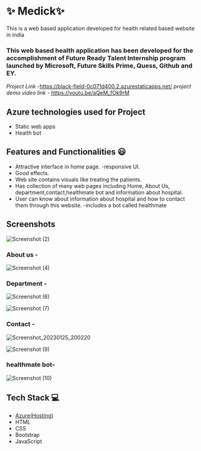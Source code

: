  # ✨  Medick✨

This is a web based application developed for health related based website in india
### This web based health application has been developed for the accomplishment of Future Ready Talent Internship program launched by Microsoft, Future Skills Prime, Quess, Github and EY.


*Project Link* -https://black-field-0c071d400.2.azurestaticapps.net/
*project demo video link* - https://youtu.be/aQeM_fOk9rM

## Azure technologies used for Project

- Static web apps
- Health bot

## Features and Functionalities 😃

- Attractive interface in home page.
-responsive UI.
- Good effects.
- Web site contains  visuals like treating the patients.
- Has collection of many web pages including Home, About Us, department,contact,healthmate bot and information about hospital.
- User can know about information about hospital and how to contact them through this website. 
-includes a bot called healthmate

## Screenshots


   
![Screenshot (2)](https://user-images.githubusercontent.com/121325162/209574033-0657bae9-7b92-4aaf-ae31-ed87b8b89651.png)



### About us  -



![Screenshot (4)](https://user-images.githubusercontent.com/121325162/209574498-8c6167ab-dc01-4343-bebf-748f51b43ef2.png)




### Department -




![Screenshot (6)](https://user-images.githubusercontent.com/121325162/209574200-033ae2e6-1ed8-4246-a816-57eea9f8722f.png)






![Screenshot (7)](https://user-images.githubusercontent.com/121325162/209574201-d38a8053-5ee7-4059-9c25-67fab5ad5794.png)



### Contact -
![Screenshot_20230125_200220](https://user-images.githubusercontent.com/121325162/214596120-5ff410ff-d816-4d13-a598-a55d7cc72146.jpg)


![Screenshot (9)](https://user-images.githubusercontent.com/121325162/209574202-59dea36b-ea77-4b00-a3c2-c5b189720951.png)




### healthmate bot-




![Screenshot (10)](https://user-images.githubusercontent.com/121325162/209574204-b410a1be-07d4-4933-ac80-5b67b0e22012.png)





## Tech Stack 💻

- [Azure(Hosting)](https://azure.microsoft.com/en-in/features/azure-portal/)
- HTML
- CSS
- Bootstrap
- JavaScript


